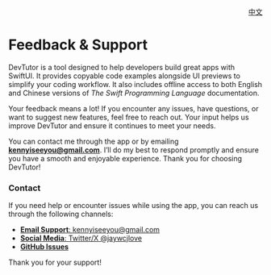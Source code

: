 <p align="right">
  <a href="./feedback.zh.md">中文</a>
</p>
<!--rehype:style=float: right; bottom: -36px; position: relative;-->

Feedback & Support  
===  

DevTutor is a tool designed to help developers build great apps with SwiftUI. It provides copyable code examples alongside UI previews to simplify your coding workflow. It also includes offline access to both English and Chinese versions of *The Swift Programming Language* documentation.

Your feedback means a lot! If you encounter any issues, have questions, or want to suggest new features, feel free to reach out. Your input helps us improve DevTutor and ensure it continues to meet your needs.

You can contact me through the app or by emailing **kennyiseeyou@gmail.com**. I’ll do my best to respond promptly and ensure you have a smooth and enjoyable experience. Thank you for choosing DevTutor!

### Contact  

If you need help or encounter issues while using the app, you can reach us through the following channels:

- [**Email Support**: kennyiseeyou@gmail.com](mailto:kennyiseeyou@gmail.com)  
- [**Social Media**: Twitter/X @jaywcjlove](https://twitter.com/jaywcjlove)  
- [**GitHub Issues**](https://github.com/jaywcjlove/devtutor/issues/new/choose)  

Thank you for your support!
